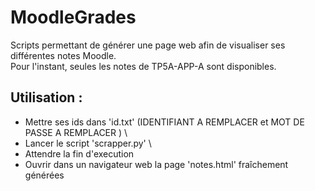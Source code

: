 # MoodleGrades
Scripts permettant de générer une page web afin de visualiser ses différentes notes Moodle. \
Pour l'instant, seules les notes de TP5A-APP-A sont disponibles.

## Utilisation :
- Mettre ses ids dans 'id.txt' (IDENTIFIANT A REMPLACER et MOT DE PASSE A REMPLACER ) \
- Lancer le script 'scrapper.py' \
- Attendre la fin d'execution
- Ouvrir dans un navigateur web la page 'notes.html' fraîchement  générées



